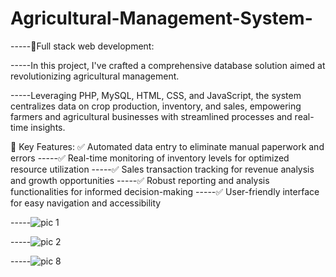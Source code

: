 # Agricultural-Management-System-

-----🌱Full stack web development: 

-----In this project, I've crafted a comprehensive database solution aimed at revolutionizing agricultural management.

-----Leveraging PHP, MySQL, HTML, CSS, and JavaScript, the system centralizes data on crop production, inventory, and sales, empowering farmers and agricultural businesses with streamlined processes and real-time insights.

🚀 Key Features:
✅ Automated data entry to eliminate manual paperwork and errors
-----✅ Real-time monitoring of inventory levels for optimized resource utilization
-----✅ Sales transaction tracking for revenue analysis and growth opportunities
-----✅ Robust reporting and analysis functionalities for informed decision-making
-----✅ User-friendly interface for easy navigation and accessibility


-----![pic 1](https://github.com/Vinotha3683/Agricultural-Management-System-/assets/121660210/41e69f25-5ab1-40f4-afb1-b2edf604bf20)

-----![pic 2](https://github.com/Vinotha3683/Agricultural-Management-System-/assets/121660210/7009d30e-87ba-4a55-84aa-dcb5ad9b3fd8)

-----![pic 8](https://github.com/Vinotha3683/Agricultural-Management-System-/assets/121660210/15e123a1-ed98-4215-922c-ce159db40ccd)


